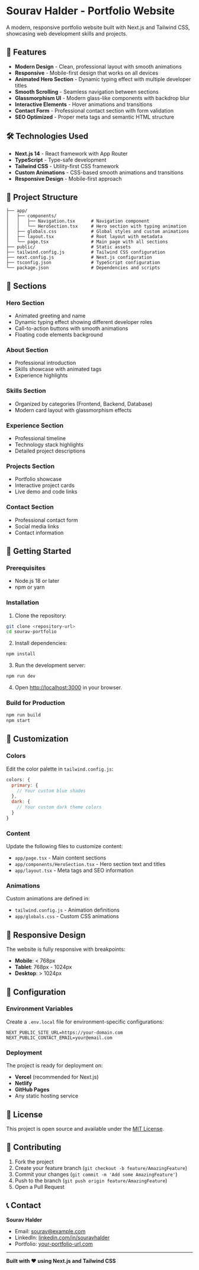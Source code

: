# Sourav Halder - Portfolio Website

A modern, responsive portfolio website built with Next.js and Tailwind CSS, showcasing web development skills and projects.

## 🚀 Features

- **Modern Design** - Clean, professional layout with smooth animations
- **Responsive** - Mobile-first design that works on all devices
- **Animated Hero Section** - Dynamic typing effect with multiple developer titles
- **Smooth Scrolling** - Seamless navigation between sections
- **Glassmorphism UI** - Modern glass-like components with backdrop blur
- **Interactive Elements** - Hover animations and transitions
- **Contact Form** - Professional contact section with form validation
- **SEO Optimized** - Proper meta tags and semantic HTML structure

## 🛠️ Technologies Used

- **Next.js 14** - React framework with App Router
- **TypeScript** - Type-safe development
- **Tailwind CSS** - Utility-first CSS framework
- **Custom Animations** - CSS-based smooth animations and transitions
- **Responsive Design** - Mobile-first approach

## 📁 Project Structure

```
├── app/
│   ├── components/
│   │   ├── Navigation.tsx      # Navigation component
│   │   └── HeroSection.tsx     # Hero section with typing animation
│   ├── globals.css             # Global styles and custom animations
│   ├── layout.tsx              # Root layout with metadata
│   └── page.tsx                # Main page with all sections
├── public/                     # Static assets
├── tailwind.config.js          # Tailwind CSS configuration
├── next.config.js              # Next.js configuration
├── tsconfig.json               # TypeScript configuration
└── package.json                # Dependencies and scripts
```

## 🎨 Sections

### Hero Section
- Animated greeting and name
- Dynamic typing effect showing different developer roles
- Call-to-action buttons with smooth animations
- Floating code elements background

### About Section  
- Professional introduction
- Skills showcase with animated tags
- Experience highlights

### Skills Section
- Organized by categories (Frontend, Backend, Database)
- Modern card layout with glassmorphism effects

### Experience Section
- Professional timeline
- Technology stack highlights
- Detailed project descriptions

### Projects Section
- Portfolio showcase
- Interactive project cards
- Live demo and code links

### Contact Section
- Professional contact form
- Social media links
- Contact information

## 🚀 Getting Started

### Prerequisites
- Node.js 18 or later
- npm or yarn

### Installation

1. Clone the repository:
```bash
git clone <repository-url>
cd sourav-portfolio
```

2. Install dependencies:
```bash
npm install
```

3. Run the development server:
```bash
npm run dev
```

4. Open [http://localhost:3000](http://localhost:3000) in your browser.

### Build for Production

```bash
npm run build
npm start
```

## 🎨 Customization

### Colors
Edit the color palette in `tailwind.config.js`:
```javascript
colors: {
  primary: {
    // Your custom blue shades
  },
  dark: {
    // Your custom dark theme colors
  }
}
```

### Content
Update the following files to customize content:
- `app/page.tsx` - Main content sections
- `app/components/HeroSection.tsx` - Hero section text and titles
- `app/layout.tsx` - Meta tags and SEO information

### Animations
Custom animations are defined in:
- `tailwind.config.js` - Animation definitions
- `app/globals.css` - Custom CSS animations

## 📱 Responsive Design

The website is fully responsive with breakpoints:
- **Mobile**: < 768px
- **Tablet**: 768px - 1024px  
- **Desktop**: > 1024px

## 🔧 Configuration

### Environment Variables
Create a `.env.local` file for environment-specific configurations:
```
NEXT_PUBLIC_SITE_URL=https://your-domain.com
NEXT_PUBLIC_CONTACT_EMAIL=your@email.com
```

### Deployment
The project is ready for deployment on:
- **Vercel** (recommended for Next.js)
- **Netlify**
- **GitHub Pages**
- Any static hosting service

## 📄 License

This project is open source and available under the [MIT License](LICENSE).

## 🤝 Contributing

1. Fork the project
2. Create your feature branch (`git checkout -b feature/AmazingFeature`)
3. Commit your changes (`git commit -m 'Add some AmazingFeature'`)
4. Push to the branch (`git push origin feature/AmazingFeature`)
5. Open a Pull Request

## 📞 Contact

**Sourav Halder**
- Email: sourav@example.com
- LinkedIn: [linkedin.com/in/souravhalder](https://linkedin.com/in/souravhalder)
- Portfolio: [your-portfolio-url.com](https://your-portfolio-url.com)

---

**Built with ❤️ using Next.js and Tailwind CSS** 